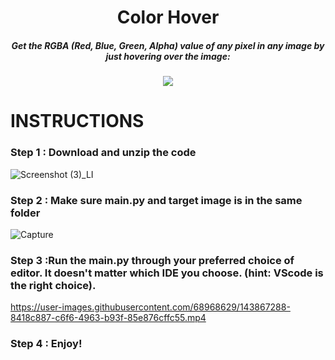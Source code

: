 <H1 align="center">
    Color Hover
</H1>

<H5 align="center">
    Get the RGBA (Red, Blue, Green, Alpha) value of any pixel in any image by just hovering over the image:
</H5>

<p align="center">
  <img src="https://user-images.githubusercontent.com/68968629/143863898-559a9ed6-744a-4826-a9dd-74e9bbaef7a4.gif" />
</p>



# INSTRUCTIONS



### Step 1 : Download and unzip the code



![Screenshot (3)_LI](https://user-images.githubusercontent.com/68968629/143865600-5ca0219c-3b04-4a3a-b106-cf9e65d008f3.jpg)


### Step 2 : Make sure main.py and target image is in the same folder


![Capture](https://user-images.githubusercontent.com/68968629/143866358-92da08f7-d04e-4062-a657-4f4d8bf63160.PNG)


### Step 3 :Run the main.py through your preferred choice of editor. It doesn't matter which IDE you choose. (hint: VScode is the right choice).


https://user-images.githubusercontent.com/68968629/143867288-8418c887-c6f6-4963-b93f-85e876cffc55.mp4


### Step 4 : Enjoy!




